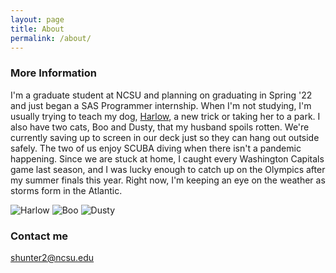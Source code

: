 ```yaml
---
layout: page
title: About
permalink: /about/
---
```


### More Information

I'm a graduate student at NCSU and planning on graduating in Spring '22 and just began a SAS Programmer internship. When I'm not studying, I'm usually trying to teach my dog, [Harlow](https://en.wikipedia.org/wiki/Harlow_Shapley), a new trick or taking her to a park. I also have two cats, Boo and Dusty, that my husband spoils rotten. We're currently saving up to screen in our deck just so they can hang out outside safely. The two of us enjoy SCUBA diving when there isn't a pandemic happening. Since we are stuck at home, I caught every Washington Capitals game last season, and I was lucky enough to catch up on the Olympics after my summer finals this year. Right now, I'm keeping an eye on the weather as storms form in the Atlantic.    


![Harlow](sammhunter.github.io/images/harlow.jpg)
![Boo](sammhunter.github.io/images/boo.jpg)
![Dusty](sammhunter.github.io/images/dusty.jpg)

### Contact me

[shunter2@ncsu.edu](mailto:shunter2@ncsu.edu)
